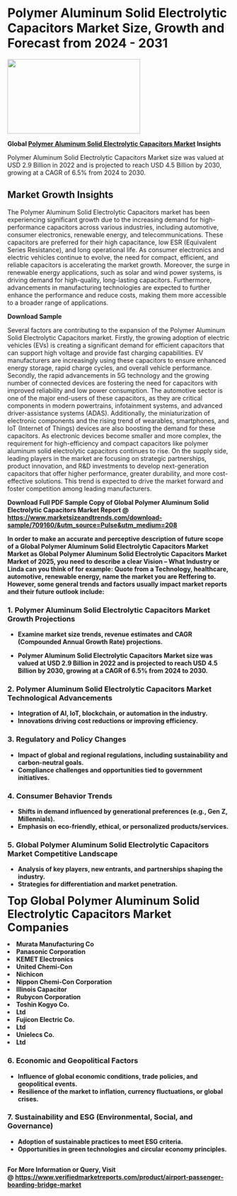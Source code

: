 <H1>Polymer Aluminum Solid Electrolytic Capacitors Market Size, Growth and Forecast from 2024 - 2031</H1><img class="aligncenter size-medium wp-image-584254" src="https://thirdeyenews.in/wp-content/uploads/2024/09/Global-Market-Research-300x168.jpeg" alt="" width="300" height="168" /><p><strong>Global&nbsp;<a href="https://www.marketsizeandtrends.com/download-sample/709160/&amp;utm_source=Pulse&amp;utm_medium=208">Polymer Aluminum Solid Electrolytic Capacitors Market</a> Insights</strong></p><p>Polymer Aluminum Solid Electrolytic Capacitors Market size was valued at USD 2.9 Billion in 2022 and is projected to reach USD 4.5 Billion by 2030, growing at a CAGR of 6.5% from 2024 to 2030.</p><p><h2>Market Growth Insights</h2> <p>The Polymer Aluminum Solid Electrolytic Capacitors market has been experiencing significant growth due to the increasing demand for high-performance capacitors across various industries, including automotive, consumer electronics, renewable energy, and telecommunications. These capacitors are preferred for their high capacitance, low ESR (Equivalent Series Resistance), and long operational life. As consumer electronics and electric vehicles continue to evolve, the need for compact, efficient, and reliable capacitors is accelerating the market growth. Moreover, the surge in renewable energy applications, such as solar and wind power systems, is driving demand for high-quality, long-lasting capacitors. Furthermore, advancements in manufacturing technologies are expected to further enhance the performance and reduce costs, making them more accessible to a broader range of applications.</p> <p><strong>Download Sample</strong></p> <p>Several factors are contributing to the expansion of the Polymer Aluminum Solid Electrolytic Capacitors market. Firstly, the growing adoption of electric vehicles (EVs) is creating a significant demand for efficient capacitors that can support high voltage and provide fast charging capabilities. EV manufacturers are increasingly using these capacitors to ensure enhanced energy storage, rapid charge cycles, and overall vehicle performance. Secondly, the rapid advancements in 5G technology and the growing number of connected devices are fostering the need for capacitors with improved reliability and low power consumption. The automotive sector is one of the major end-users of these capacitors, as they are critical components in modern powertrains, infotainment systems, and advanced driver-assistance systems (ADAS). Additionally, the miniaturization of electronic components and the rising trend of wearables, smartphones, and IoT (Internet of Things) devices are also boosting the demand for these capacitors. As electronic devices become smaller and more complex, the requirement for high-efficiency and compact capacitors like polymer aluminum solid electrolytic capacitors continues to rise. On the supply side, leading players in the market are focusing on strategic partnerships, product innovation, and R&D investments to develop next-generation capacitors that offer higher performance, greater durability, and more cost-effective solutions. This trend is expected to drive the market forward and foster competition among leading manufacturers.</p> <p><strong></p><p><span class=""><strong>Download Full PDF Sample Copy of Global Polymer Aluminum Solid Electrolytic Capacitors Market Report</strong> @ <a href="https://www.marketsizeandtrends.com/download-sample/709160/&amp;utm_source=Pulse&amp;utm_medium=208" target="_blank">https://www.marketsizeandtrends.com/download-sample/709160/&amp;utm_source=Pulse&amp;utm_medium=208</a></span></p><p>In order to make an accurate and perceptive description of future scope of a Global&nbsp;Polymer Aluminum Solid Electrolytic Capacitors Market Market as Global&nbsp;Polymer Aluminum Solid Electrolytic Capacitors Market Market of 2025, you need to describe a clear Vision &ndash; What Industry or Linda can you think of for example: Quote from a Technology, healthcare, automotive, renewable energy, name the market you are Reffering to. However, some general trends and factors usually impact market reports and their future outlook include:</p><h3>1.&nbsp;<strong>Polymer Aluminum Solid Electrolytic Capacitors Market Growth Projections</strong></h3><ul><li>Examine market size trends, revenue estimates and CAGR (Compounded Annual Growth Rate) projections.</li><li><p>Polymer Aluminum Solid Electrolytic Capacitors Market size was valued at USD 2.9 Billion in 2022 and is projected to reach USD 4.5 Billion by 2030, growing at a CAGR of 6.5% from 2024 to 2030.</p></li></ul><h3>2.&nbsp;<strong>Polymer Aluminum Solid Electrolytic Capacitors Market Technological Advancements</strong></h3><ul><li>Integration of AI, IoT, blockchain, or automation in the industry.</li><li>Innovations driving cost reductions or improving efficiency.</li></ul><h3>3.&nbsp;<strong>Regulatory and Policy Changes</strong></h3><ul><li>Impact of global and regional regulations, including sustainability and carbon-neutral goals.</li><li>Compliance challenges and opportunities tied to government initiatives.</li></ul><h3>4.&nbsp;<strong>Consumer Behavior Trends</strong></h3><ul><li>Shifts in demand influenced by generational preferences (e.g., Gen Z, Millennials).</li><li>Emphasis on eco-friendly, ethical, or personalized products/services.</li></ul><h3>5.&nbsp;<strong>Global Polymer Aluminum Solid Electrolytic Capacitors Market Competitive Landscape</strong></h3><ul><li>Analysis of key players, new entrants, and partnerships shaping the industry.</li><li>Strategies for differentiation and market penetration.</li></ul><p data-pm-slice="1 1 []"><span style="color: inherit; font-family: inherit; font-size: 25px;">Top Global Polymer Aluminum Solid Electrolytic Capacitors Market Companies</span></p><div class="" data-test-id=""><p><li>Murata Manufacturing Co</li><li> Panasonic Corporation</li><li> KEMET Electronics</li><li> United Chemi-Con</li><li> Nichicon</li><li> Nippon Chemi-Con Corporation</li><li> Illinois Capacitor</li><li> Rubycon Corporation</li><li> Toshin Kogyo Co.</li><li> Ltd</li><li> Fujicon Electric Co.</li><li> Ltd</li><li> Unielecs Co.</li><li> Ltd</li></p></div><h3>6.&nbsp;<strong>Economic and Geopolitical Factors</strong></h3><ul><li>Influence of global economic conditions, trade policies, and geopolitical events.</li><li>Resilience of the market to inflation, currency fluctuations, or global crises.</li></ul><h3>7.&nbsp;<strong>Sustainability and ESG (Environmental, Social, and Governance)</strong></h3><ul><li>Adoption of sustainable practices to meet ESG criteria.</li><li>Opportunities in green technologies and circular economy principles.</li></ul><h2><strong style="font-size: 14px;">For More Information or Query, Visit @&nbsp;</strong><a style="background-color: #ffffff; font-size: 14px;" href="https://www.marketsizeandtrends.com/report/polymer-aluminum-solid-electrolytic-capacitors-market/" target="_blank">https://www.verifiedmarketreports.com/product/airport-passenger-boarding-bridge-market</a></h2>
